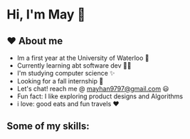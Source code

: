  #  Hi, I'm May 👋   


## ❤️ About me 

- Im a first year at the University of Waterloo 🏫 
- Currently learning abt software dev 👩‍💻 
- I'm studying computer science ✨
- Looking for a fall internship 🌻
- Let's chat! reach me @ mayhan9797@gmail.com ‎😃 
- Fun fact: I like exploring product designs and Algorithms 
- i love: good eats and fun travels ❤️

## Some of my skills: 
 
